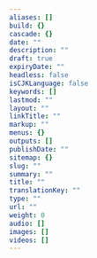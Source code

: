 ```yaml
---
aliases: []
build: {}
cascade: {}
date: ""
description: ""
draft: true
expiryDate: ""
headless: false
isCJKLanguage: false
keywords: []
lastmod: ""
layout: ""
linkTitle: ""
markup: ""
menus: {}
outputs: []
publishDate: ""
sitemap: {}
slug: ""
summary: ""
title: ""
translationKey: ""
type: ""
url: ""
weight: 0
audio: []
images: []
videos: []
---
```

